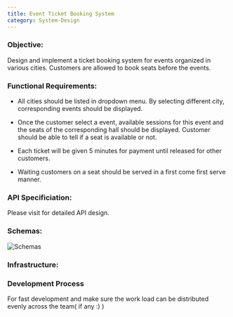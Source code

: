 ```yaml
---
title: Event Ticket Booking System
category: System-Design
---
```


### Objective: 
Design and implement a ticket booking system for events organized in various cities. Customers are allowed to book seats before the events.


### Functional Requirements:
+ All cities should be listed in dropdown menu. By selecting different city, corresponding events should be displayed.

+ Once the customer select a event, available sessions for this event and the seats of the corresponding hall should be displayed. Customer should be able to tell if a seat is available or not.

+ Each ticket will be given 5 minutes for payment until released for other customers.

+ Waiting customers on a seat should be served in a first come first serve manner.

### API Specificiation:

Please visit for detailed API design.

### Schemas:

![Schemas](https://i.ibb.co/QYz178z/Schemas.png "Schemas of the System")

### Infrastructure:


### Development Process
For fast development and make sure the work load can be distributed evenly across the team( if any :) )